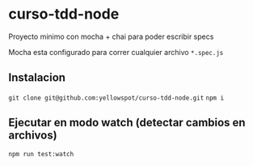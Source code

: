 # curso-tdd-node
Proyecto minimo con mocha + chai para poder escribir specs

Mocha esta configurado para correr cualquier archivo `*.spec.js`

## Instalacion

`git clone git@github.com:yellowspot/curso-tdd-node.git`
`npm i`

## Ejecutar en modo watch (detectar cambios en archivos)

`npm run test:watch`
